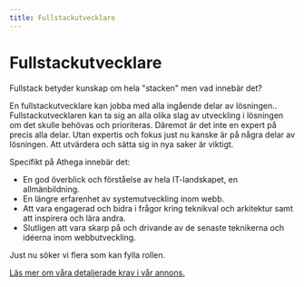 ```yaml
---
title: Fullstackutvecklare
---
```


Fullstackutvecklare
===================

Fullstack betyder kunskap om hela "stacken" men vad innebär det?

En fullstackutvecklare kan jobba med alla ingående delar av lösningen..
Fullstackutvecklaren kan ta sig an alla olika slag av utveckling i lösningen om det skulle behövas och prioriteras.
Däremot är det inte en expert på precis alla delar. Utan expertis och fokus just nu kanske är på några delar av lösningen.
Att utvärdera och sätta sig in nya saker är viktigt.

Specifikt på Athega innebär det:

- En god överblick och förståelse av hela IT-landskapet, en allmänbildning.
- En längre erfarenhet av systemutveckling inom webb.
- Att vara engagerad och bidra i frågor kring teknikval och arkitektur samt att inspirera och lära andra.
- Slutligen att vara skarp på och drivande av de senaste teknikerna och idéerna inom webbutveckling.

Just nu söker vi flera som kan fylla rollen.

[Läs mer om våra detaljerade krav i vår annons.](annons)
